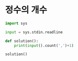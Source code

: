 # 정수의 개수

```python
import sys

input = sys.stdin.readline

def solution():
    print(input().count(',')+1)

solution()
```

